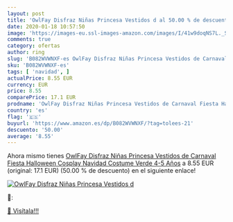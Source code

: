 ```yaml
---
layout: post
title: 'OwlFay Disfraz Niñas Princesa Vestidos d al 50.00 % de descuento'
date: 2020-01-18 10:57:50
image: 'https://images-eu.ssl-images-amazon.com/images/I/41w9doqNS7L._SL200_.jpg'
comments: true
category: ofertas
author: ring
slug: 'B082WVWNXF-es OwlFay Disfraz Niñas Princesa Vestidos de Carnaval Fiesta...'
sku: 'B082WVWNXF-es'
tags: [ 'navidad', ]
actualPrice: 8.55 EUR
currency: EUR
price: 8.55
comparePrice: 17.1 EUR
prodname: 'OwlFay Disfraz Niñas Princesa Vestidos de Carnaval Fiesta Halloween Cosplay Navidad Costume Verde 4-5 Años'
country: 'es'
flag: '🇪🇸'
buyurl: 'https://www.amazon.es/dp/B082WVWNXF/?tag=tolees-21'
descuento: '50.00'
average: '8.55'
---
```


Ahora mismo tienes [OwlFay Disfraz Niñas Princesa Vestidos de Carnaval Fiesta Halloween Cosplay Navidad Costume Verde 4-5 Años](https://www.amazon.es/dp/B082WVWNXF/?tag=tolees-21) a 8.55 EUR (original: 17.1 EUR) (50.00 %  de descuento) en el siguiente enlace!

[![OwlFay Disfraz Niñas Princesa Vestidos d](https://images-eu.ssl-images-amazon.com/images/I/41w9doqNS7L._SL200_.jpg)](https://www.amazon.es/dp/B082WVWNXF/?tag=tolees-21)

🔎:


[🛒 Visítala!!!](https://www.amazon.es/dp/B082WVWNXF/?tag=tolees-21)
